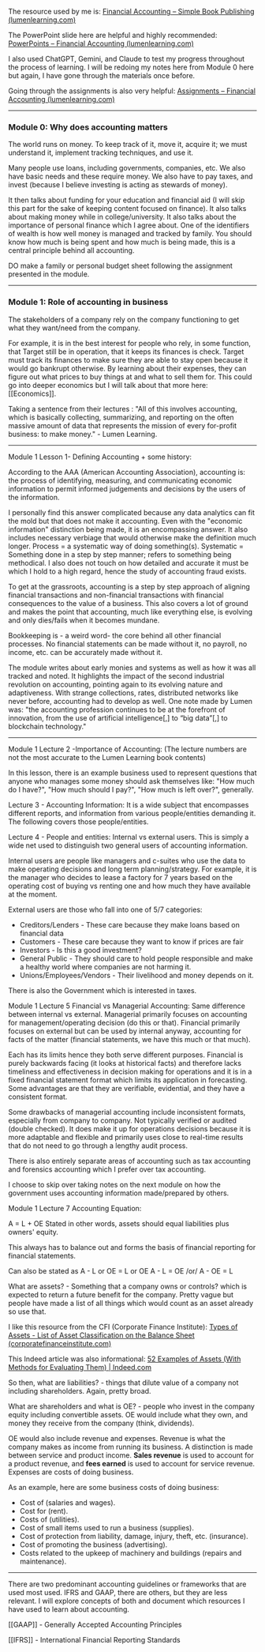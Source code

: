 The resource used by me is: [Financial Accounting – Simple Book Publishing (lumenlearning.com)](https://content.one.lumenlearning.com/financialaccounting/)

The PowerPoint slide here are helpful and highly recommended: [PowerPoints – Financial Accounting (lumenlearning.com)](https://content.one.lumenlearning.com/financialaccounting/chapter/powerpoints/)

I also used ChatGPT, Gemini, and Claude to test my progress throughout the process of learning.
I will be redoing my notes here from Module 0 here but again, I have gone through the materials once before.

Going through the assignments is also very helpful: [Assignments – Financial Accounting (lumenlearning.com)](https://content.one.lumenlearning.com/financialaccounting/chapter/assignments/)

---
### Module 0: Why does accounting matters

The world runs on money. To keep track of it, move it, acquire it; we must understand it, implement tracking techniques, and use it. 

Many people use loans, including governments, companies, etc. We also have basic needs and these require money. We also have to pay taxes, and invest (because I believe investing is acting as stewards of money).  

It then talks about funding for your education and financial aid (I will skip this part for the sake of keeping content focused on finance). It also talks about making money while in college/university.
It also talks about the importance of personal finance which I agree about. One of the identifiers of wealth is how well money is managed and tracked by family. You should know how much is being spent and how much is being made, this is a central principle behind all accounting. 

DO make a family or personal budget sheet following the assignment presented in the module. 

---
### Module 1: Role of accounting in business

The stakeholders of a company rely on the company functioning to get what they want/need from the company.

For example, it is in the best interest for people who rely, in some function, that Target still be in operation, that it keeps its finances is check. Target must track its finances to make sure they are able to stay open because it would go bankrupt otherwise. By learning about their expenses, they can figure out what prices to buy things at and what to sell them for. This could go into deeper economics but I will talk about that more here: [[Economics]]. 

Taking a sentence from their lectures : "All of this involves accounting, which is basically collecting, summarizing, and reporting on the often massive amount of data that represents the mission of every for-profit business: to make money." - Lumen Learning.

---
Module 1 Lesson 1- Defining Accounting + some history:

According to the AAA (American Accounting Association), accounting is: the process of identifying, measuring, and communicating economic information to permit informed judgements and decisions by the users of the information.

I personally find this answer complicated because any data analytics can fit the mold but that does not make it accounting. Even with the "economic information" distinction being made, it is an encompassing answer. It also includes necessary verbiage that would otherwise make the definition much longer. Process = a systematic way of doing something(s). Systematic = Something done in a step by step manner; refers to something being methodical. I also does not touch on how detailed and accurate it must be which I hold to a high regard, hence the study of accounting fraud exists. 

To get at the grassroots, accounting is a step by step approach of aligning financial transactions and non-financial transactions with financial consequences to the value of a business. This also covers a lot of ground and makes the point that accounting, much like everything else, is evolving and only dies/fails when it becomes mundane. 

Bookkeeping is - a weird word- the core behind all other financial processes. No financial statements can be made without it, no payroll, no income, etc. can be accurately made without it. 

The module writes about early monies and systems as well as how it was all tracked and noted. It highlights the impact of the second industrial revolution on accounting, pointing again to its evolving nature and adaptiveness. With strange collections, rates, distributed networks like never before, accounting had to develop as well. One note made by Lumen was: "the accounting profession continues to be at the forefront of innovation, from the use of artificial intelligence[,] to “big data”[,] to blockchain technology."

---
Module 1 Lecture 2 -Importance of Accounting: (The lecture numbers are not the most accurate to the Lumen Learning book contents)

In this lesson, there is an example business used to represent questions that anyone who manages some money should ask themselves like: "How much do I have?", "How much should I pay?", "How much is left over?", generally. 

Lecture 3 - Accounting Information: 
It is a wide subject that encompasses different reports, and information from various people/entities demanding it. The following covers those people/entities. 

Lecture 4 - People and entities:
Internal vs external users. This is simply a wide net used to distinguish two general users of accounting information. 

Internal users are people like managers and c-suites who use the data to make operating decisions and long term planning/strategy. For example, it is the manager who decides to lease a factory for 7 years based on the operating cost of buying vs renting one and how much they have available at the moment. 

External users are those who fall into one of 5/7 categories:
- Creditors/Lenders - These care because they make loans based on financial data
- Customers - These care because they want to know if prices are fair
- Investors - Is this a good investment?
- General Public - They should care to hold people responsible and make a healthy world where companies are not harming it.
- Unions/Employees/Vendors - Their livelihood and money depends on it.

There is also the Government which is interested in taxes.

Module 1 Lecture 5 Financial vs Managerial Accounting:
Same difference between internal vs external. Managerial primarily focuses on accounting for management/operating decision (do this or that). Financial primarily focuses on external but can be used by internal anyway, accounting for facts of the matter (financial statements, we have this much or that much). 

Each has its limits hence they both serve different purposes. Financial is purely backwards facing (it looks at historical facts) and therefore lacks timeliness and effectiveness in decision making for operations and it is in a fixed financial statement format which limits its application in forecasting. Some advantages are that they are verifiable, evidential, and they have a consistent format.

Some drawbacks of managerial accounting include inconsistent formats, especially from company to company. Not typically verified or audited (double checked). It does make it up for operations decisions because it is more adaptable and flexible and primarily uses close to real-time results that do not need to go through a lengthy audit process.

There is also entirely separate areas of accounting such as tax accounting and forensics accounting which I prefer over tax accounting. 

I choose to skip over taking notes on the next module on how the government uses accounting information made/prepared by others. 

Module 1 Lecture 7 Accounting Equation: 

A = L + OE      Stated in other words, assets should equal liabilities plus owners' equity. 

This always has to balance out and forms the basis of financial reporting for financial statements. 

Can also be stated as A - L or OE = L or OE 
                A - L = OE  /or/ A - OE = L

What are assets? - Something that a company owns or controls? which is expected to return a future benefit for the company. Pretty vague but people have made a list of all things which would count as an asset already so use that. 

I like this resource from the CFI (Corporate Finance Institute): [Types of Assets - List of Asset Classification on the Balance Sheet (corporatefinanceinstitute.com)](https://corporatefinanceinstitute.com/resources/accounting/types-of-assets/)

This Indeed article was also informational: [52 Examples of Assets (With Methods for Evaluating Them) | Indeed.com](https://www.indeed.com/career-advice/career-development/examples-of-assets)

So then, what are liabilities? - things that dilute value of a company not including shareholders. Again, pretty broad.

What are shareholders and what is OE? - people who invest in the company equity including convertible assets. OE would include what they own, and money they receive from the company (think, dividends). 

OE would also include revenue and expenses. Revenue is what the company makes as income from running its business. A distinction is made between service and product income. <span style="font-weight:bold">Sales revenue</span> is used to account for a product revenue, and <span style="font-weight:bold">fees earned</span> is used to account for service revenue. Expenses are costs of doing business.

As an example, here are some business costs of doing business:
- Cost of (salaries and wages).
- Cost for (rent).
- Costs of (utilities).
- Cost of small items used to run a business (supplies).
- Cost of protection from liability, damage, injury, theft, etc. (insurance).
- Cost of promoting the business (advertising).
- Costs related to the upkeep of machinery and buildings (repairs and maintenance).

---
There are two predominant accounting guidelines or frameworks that are used most used. IFRS and GAAP, there are others, but they are less relevant. I will explore concepts of both and document which resources I have used to learn about accounting. 

[[GAAP]] - Generally Accepted Accounting Principles

[[IFRS]] - International Financial Reporting Standards

